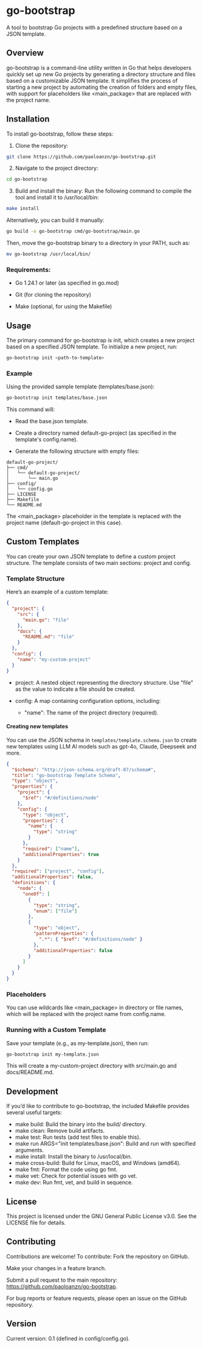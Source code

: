 # go-bootstrap

A tool to bootstrap Go projects with a predefined structure based on a JSON template.

## Overview

go-bootstrap is a command-line utility written in Go that helps developers quickly set up new Go projects by generating a directory structure and files based on a customizable JSON template. It simplifies the process of starting a new project by automating the creation of folders and empty files, with support for placeholders like <main_package> that are replaced with the project name.

## Installation

To install go-bootstrap, follow these steps:

1. Clone the repository:

```sh
git clone https://github.com/paoloanzn/go-bootstrap.git
```

2. Navigate to the project directory:

```sh
cd go-bootstrap
```

3. Build and install the binary:
   Run the following command to compile the tool and install it to /usr/local/bin:

```sh
make install
```

Alternatively, you can build it manually:

```sh
go build -o go-bootstrap cmd/go-bootstrap/main.go
```

Then, move the go-bootstrap binary to a directory in your PATH, such as:

```sh
mv go-bootstrap /usr/local/bin/
```

### Requirements:

- Go 1.24.1 or later (as specified in go.mod)

- Git (for cloning the repository)

- Make (optional, for using the Makefile)

## Usage

The primary command for go-bootstrap is init, which creates a new project based on a specified JSON template.
To initialize a new project, run:

```sh
go-bootstrap init <path-to-template>
```

### Example

Using the provided sample template (templates/base.json):

```sh
go-bootstrap init templates/base.json
```

This command will:

- Read the base.json template.

- Create a directory named default-go-project (as specified in the template's config.name).

- Generate the following structure with empty files:

```
default-go-project/
├── cmd/
│   └── default-go-project/
│       └── main.go
├── config/
│   └── config.go
├── LICENSE
├── Makefile
└── README.md
```

The <main_package> placeholder in the template is replaced with the project name (default-go-project in this case).

## Custom Templates

You can create your own JSON template to define a custom project structure. The template consists of two main sections: project and config.

### Template Structure

Here’s an example of a custom template:

```json
{
  "project": {
    "src": {
      "main.go": "file"
    },
    "docs": {
      "README.md": "file"
    }
  },
  "config": {
    "name": "my-custom-project"
  }
}
```

- project: A nested object representing the directory structure. Use "file" as the value to indicate a file should be created.

- config: A map containing configuration options, including:
  - "name": The name of the project directory (required).

#### Creating new templates

You can use the JSON schema in `templates/template.schema.json` to create new templates using LLM AI models such as gpt-4o, Claude, Deepseek and more.

```json
{
  "$schema": "http://json-schema.org/draft-07/schema#",
  "title": "go-bootstrap Template Schema",
  "type": "object",
  "properties": {
    "project": {
      "$ref": "#/definitions/node"
    },
    "config": {
      "type": "object",
      "properties": {
        "name": {
          "type": "string"
        }
      },
      "required": ["name"],
      "additionalProperties": true
    }
  },
  "required": ["project", "config"],
  "additionalProperties": false,
  "definitions": {
    "node": {
      "oneOf": [
        {
          "type": "string",
          "enum": ["file"]
        },
        {
          "type": "object",
          "patternProperties": {
            ".*": { "$ref": "#/definitions/node" }
          },
          "additionalProperties": false
        }
      ]
    }
  }
}
```

### Placeholders

You can use wildcards like <main_package> in directory or file names, which will be replaced with the project name from config.name.

### Running with a Custom Template

Save your template (e.g., as my-template.json), then run:

```sh
go-bootstrap init my-template.json
```

This will create a my-custom-project directory with src/main.go and docs/README.md.

## Development

If you’d like to contribute to go-bootstrap, the included Makefile provides several useful targets:

- make build: Build the binary into the build/ directory.
- make clean: Remove build artifacts.
- make test: Run tests (add test files to enable this).
- make run ARGS="init templates/base.json": Build and run with specified arguments.
- make install: Install the binary to /usr/local/bin.
- make cross-build: Build for Linux, macOS, and Windows (amd64).
- make fmt: Format the code using go fmt.
- make vet: Check for potential issues with go vet.
- make dev: Run fmt, vet, and build in sequence.

## License

This project is licensed under the GNU General Public License v3.0. See the LICENSE file for details.

## Contributing

Contributions are welcome! To contribute:
Fork the repository on GitHub.

Make your changes in a feature branch.

Submit a pull request to the main repository: https://github.com/paoloanzn/go-bootstrap.

For bug reports or feature requests, please open an issue on the GitHub repository.

## Version

Current version: 0.1 (defined in config/config.go).
